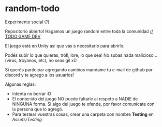 # random-todo
Experimento social (?)

Repositorio abierto! Hagamos un juego random entre toda la comunidad [// TODO GAME DEV](https://todogamedev.com/discord)

El juego está en Unity así que vas a necesitarlo para abrirlo.

Podés subir lo que quieras, troll, lore, lo que sea! No subas nada malicioso... (virus, troyanos, etc), no seas gil xD

Si querés participar agregando cambios mandame tu e-mail de github por discord y te agrego a los usuarios!

Algunas reglas:
- Intenta no borrar :D
- El contenido del juego NO puede faltarle al respeto a NADIE de NINGUNA forma. Si algo del juego te ofende, por favor comunícate con la persona que lo agregó.
- Para testear vuestras cosas, crear una carpeta con nombre **Testing** en *Assets/Testing* 
